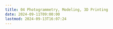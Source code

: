 ```yaml
---
title: 04 Photogrammetry, Modeling, 3D Printing
date: 2024-09-11T09:00:00
lastmod: 2024-09-13T16:07:24
---
```

